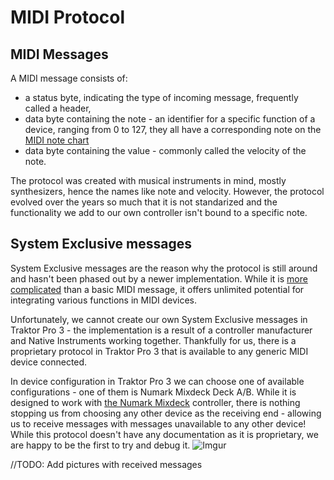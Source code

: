 # MIDI Protocol

## MIDI Messages

A MIDI message consists of:
- a status byte, indicating the type of incoming message, frequently called a header,
- data byte containing the note - an identifier for a specific function of a device, ranging from 0 to 127, they all have a corresponding note on the [MIDI note chart](https://www.inspiredacoustics.com/en/MIDI_note_numbers_and_center_frequencies)
- data byte containing the value - commonly called the velocity of the note.

The protocol was created with musical instruments in mind, mostly synthesizers, hence the names like note and velocity. However, the protocol evolved over the years so much that it is not standarized and the functionality we add to our own controller isn't bound to a specific note. 

## System Exclusive messages

System Exclusive messages are the reason why the protocol is still around and hasn't been phased out by a newer implementation. While it is [more complicated](https://www.midi.org/specifications-old/item/table-4-universal-system-exclusive-messages) than a basic MIDI message, it offers unlimited potential for integrating various functions in MIDI devices.

Unfortunately, we cannot create our own System Exclusive messages in Traktor Pro 3 - the implementation is a result of a controller manufacturer and Native Instruments working together. Thankfully for us, there is a proprietary protocol in Traktor Pro 3 that is available to any generic MIDI device connected.

In device configuration in Traktor Pro 3 we can choose one of available configurations - one of them is Numark Mixdeck Deck A/B. While it is designed to work with [the Numark Mixdeck](https://img.kytary.com/eshop_pl/stredni_v4/na/636706518208600000/4a20d137/63412186/numark-mixdeck.jpg) controller, there is nothing stopping us from choosing any other device as the receiving end - allowing us to receive messages with messages unavailable to any other device! While this protocol doesn't have any documentation as it is proprietary, we are happy to be the first to try and debug it.
![Imgur](https://i.imgur.com/DIh1Z6c.png)

//TODO: Add pictures with received messages
